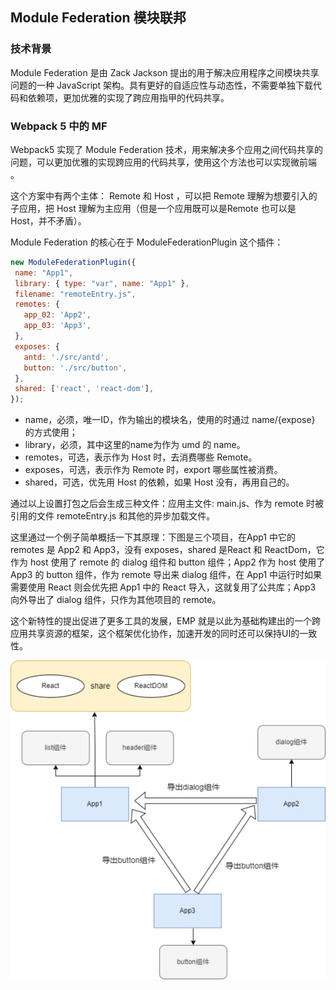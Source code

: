 ## Module Federation 模块联邦

### 技术背景

Module Federation 是由 Zack Jackson 提出的用于解决应用程序之间模块共享问题的一种 JavaScript 架构。具有更好的自适应性与动态性，不需要单独下载代码和依赖项，更加优雅的实现了跨应用指甲的代码共享。



### Webpack 5 中的 MF

Webpack5 实现了 Module Federation 技术，用来解决多个应用之间代码共享的问题，可以更加优雅的实现跨应用的代码共享，使用这个方法也可以实现微前端 。

这个方案中有两个主体： Remote 和 Host ，可以把 Remote 理解为想要引入的子应用，把 Host 理解为主应用（但是一个应用既可以是Remote 也可以是 Host，并不矛盾）。

Module Federation 的核心在于 ModuleFederationPlugin 这个插件：

```javascript
new ModuleFederationPlugin({
 name: "App1",
 library: { type: "var", name: "App1" },
 filename: "remoteEntry.js",
 remotes: {
   app_02: 'App2',
   app_03: 'App3',  
 },
 exposes: {
   antd: './src/antd',
   button: './src/button',  
 },
 shared: ['react', 'react-dom'],
});
```

- name，必须，唯一ID，作为输出的模块名，使用的时通过 name/{expose} 的方式使用；
- library，必须，其中这里的name为作为 umd 的 name。
- remotes，可选，表示作为 Host 时，去消费哪些 Remote。
- exposes，可选，表示作为 Remote 时，export 哪些属性被消费。
- shared，可选，优先用 Host 的依赖，如果 Host 没有，再用自己的。

通过以上设置打包之后会生成三种文件：应用主文件: main.js、作为 remote 时被引用的文件 remoteEntry.js 和其他的异步加载文件。

这里通过一个例子简单概括一下其原理：下图是三个项目，在App1 中它的 remotes 是 App2 和 App3，没有 exposes，shared 是React 和 ReactDom，它作为 host 使用了 remote 的 dialog 组件和 button 组件；App2 作为 host 使用了 App3 的 button 组件，作为 remote 导出来 dialog 组件，在 App1 中运行时如果需要使用 React 则会优先把 App1 中的 React 导入，这就复用了公共库；App3 向外导出了 dialog 组件，只作为其他项目的 remote。

这个新特性的提出促进了更多工具的发展，EMP 就是以此为基础构建出的一个跨应用共享资源的框架，这个框架优化协作，加速开发的同时还可以保持UI的一致性。

![模块联邦](./images/MF.png)